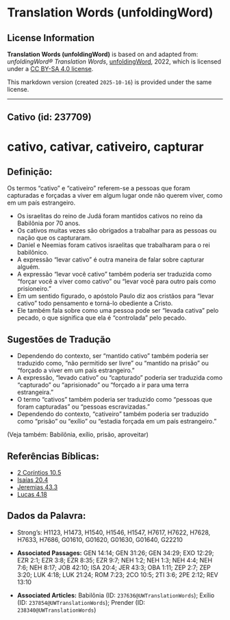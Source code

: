 # Translation Words (unfoldingWord)

## License Information

**Translation Words (unfoldingWord)** is based on and adapted from: _unfoldingWord® Translation Words_, [unfoldingWord](https://unfoldingword.org/utw), 2022, which is licensed under a [CC BY-SA 4.0 license](https://creativecommons.org/licenses/by-sa/4.0/legalcode.en).

This markdown version (created `2025-10-16`) is provided under the same license.



--------------------------------

## Cativo (id: 237709)

cativo, cativar, cativeiro, capturar
====================================

Definição:
----------

Os termos “cativo” e “cativeiro” referem\-se a pessoas que foram capturadas e forçadas a viver em algum lugar onde não querem viver, como em um país estrangeiro.

* Os israelitas do reino de Judá foram mantidos cativos no reino da Babilônia por 70 anos.
* Os cativos muitas vezes são obrigados a trabalhar para as pessoas ou nação que os capturaram.
* Daniel e Neemias foram cativos israelitas que trabalharam para o rei babilônico.
* A expressão “levar cativo” é outra maneira de falar sobre capturar alguém.
* A expressão “levar você cativo” também poderia ser traduzida como “forçar você a viver como cativo” ou “levar você para outro país como prisioneiro.”
* Em um sentido figurado, o apóstolo Paulo diz aos cristãos para “levar cativo” todo pensamento e torná\-lo obediente a Cristo.
* Ele também fala sobre como uma pessoa pode ser “levada cativa” pelo pecado, o que significa que ela é “controlada” pelo pecado.

Sugestões de Tradução
---------------------

* Dependendo do contexto, ser “mantido cativo” também poderia ser traduzido como, “não permitido ser livre” ou “mantido na prisão” ou “forçado a viver em um país estrangeiro.”
* A expressão, “levado cativo” ou “capturado” poderia ser traduzida como “capturado” ou “aprisionado” ou “forçado a ir para uma terra estrangeira.”
* O termo “cativos” também poderia ser traduzido como “pessoas que foram capturadas” ou “pessoas escravizadas.”
* Dependendo do contexto, “cativeiro” também poderia ser traduzido como “prisão” ou “exílio” ou “estadia forçada em um país estrangeiro.”

(Veja também: Babilônia, exílio, prisão, aproveitar)

Referências Bíblicas:
---------------------

* [2 Coríntios 10\.5](https://ref.ly/2Cor10:5)
* [Isaías 20\.4](https://ref.ly/Isa20:4)
* [Jeremias 43\.3](https://ref.ly/Jer43:3)
* [Lucas 4\.18](https://ref.ly/Luke4:18)

Dados da Palavra:
-----------------

* Strong’s: H1123, H1473, H1540, H1546, H1547, H7617, H7622, H7628, H7633, H7686, G01610, G01620, G01630, G01640, G22210

* **Associated Passages:** GEN 14:14; GEN 31:26; GEN 34:29; EXO 12:29; EZR 2:1; EZR 3:8; EZR 8:35; EZR 9:7; NEH 1:2; NEH 1:3; NEH 4:4; NEH 7:6; NEH 8:17; JOB 42:10; ISA 20:4; JER 43:3; OBA 1:11; ZEP 2:7; ZEP 3:20; LUK 4:18; LUK 21:24; ROM 7:23; 2CO 10:5; 2TI 3:6; 2PE 2:12; REV 13:10
* **Associated Articles:** Babilônia (ID: `237636@UWTranslationWords`); Exílio (ID: `237854@UWTranslationWords`); Prender (ID: `238340@UWTranslationWords`)

